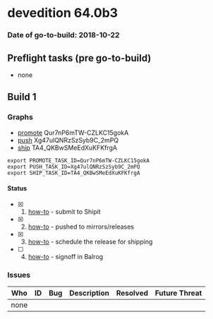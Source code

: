 # devedition 64.0b3

### Date of go-to-build: 2018-10-22

## Preflight tasks (pre go-to-build)
- none

## Build 1  

### Graphs
* [promote](https://tools.taskcluster.net/push-inspector/#/Qur7nP6mTW-CZLKC15gokA) Qur7nP6mTW-CZLKC15gokA
* [push](https://tools.taskcluster.net/push-inspector/#/Xg47ulQNRzSzSyb9C_2mPQ) Xg47ulQNRzSzSyb9C_2mPQ
* [ship](https://tools.taskcluster.net/push-inspector/#/TA4_QKBwSMeEdXuKFKfrgA) TA4_QKBwSMeEdXuKFKfrgA
```
export PROMOTE_TASK_ID=Qur7nP6mTW-CZLKC15gokA
export PUSH_TASK_ID=Xg47ulQNRzSzSyb9C_2mPQ
export SHIP_TASK_ID=TA4_QKBwSMeEdXuKFKfrgA
```


#### Status
- [x] 1.  [how-to](https://wiki.mozilla.org/Release:Release_Automation_on_Mercurial:Starting_a_Release#Submit_to_Ship_It)  - submit to Shipit
- [x] 2.  [how-to](https://github.com/mozilla-releng/releasewarrior-2.0/blob/master/docs/release-promotion/desktop/howto.md#push-artifacts-to-releases-directory)  - pushed to mirrors/releases
- [x] 3.  [how-to](https://github.com/mozilla-releng/releasewarrior-2.0/blob/master/docs/release-promotion/desktop/howto.md#ship-the-release)  - schedule the release for shipping
- [ ] 4.  [how-to](https://github.com/mozilla-releng/releasewarrior-2.0/blob/master/docs/release-promotion/desktop/howto.md#obtain-sign-offs-for-changes)  - signoff in Balrog

### Issues
| Who                 | ID               | Bug                                                                 | Description                | Resolved                | Future Threat                |
| ------------------- | ---------------- | ------------------------------------------------------------------- | -------------------------- | ----------------------- | ---------------------------- |
| none | | | | | |

